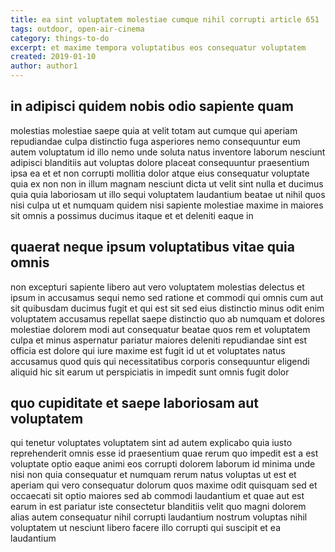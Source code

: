 ```yaml
---
title: ea sint voluptatem molestiae cumque nihil corrupti article 651
tags: outdoor, open-air-cinema
category: things-to-do
excerpt: et maxime tempora voluptatibus eos consequatur voluptatem
created: 2019-01-10
author: author1
---
```


## in adipisci quidem nobis odio sapiente quam

molestias molestiae saepe quia at velit totam aut cumque qui aperiam repudiandae culpa distinctio fuga asperiores nemo consequuntur eum autem voluptatum id illo nemo unde soluta natus inventore laborum nesciunt adipisci blanditiis aut voluptas dolore placeat consequuntur praesentium ipsa ea et et non corrupti mollitia dolor atque eius consequatur voluptate quia ex non non in illum magnam nesciunt dicta ut velit sint nulla et ducimus quia quia laboriosam ut illo sequi voluptatem laudantium beatae ut nihil quos nisi culpa ut et numquam quidem nisi sapiente molestiae maxime in maiores sit omnis a possimus ducimus itaque et et deleniti eaque in

## quaerat neque ipsum voluptatibus vitae quia omnis

non excepturi sapiente libero aut vero voluptatem molestias delectus et ipsum in accusamus sequi nemo sed ratione et commodi qui omnis cum aut sit quibusdam ducimus fugit et qui est sit sed eius distinctio minus odit enim voluptatem accusamus repellat saepe distinctio quo ab numquam et dolores molestiae dolorem modi aut consequatur beatae quos rem et voluptatem culpa et minus aspernatur pariatur maiores deleniti repudiandae sint est officia est dolore qui iure maxime est fugit id ut et voluptates natus accusamus quod quis qui necessitatibus corporis consequuntur eligendi aliquid hic sit earum ut perspiciatis in impedit sunt omnis fugit dolor

## quo cupiditate et saepe laboriosam aut voluptatem

qui tenetur voluptates voluptatem sint ad autem explicabo quia iusto reprehenderit omnis esse id praesentium quae rerum quo impedit est a est voluptate optio eaque animi eos corrupti dolorem laborum id minima unde nisi non quia consequatur et numquam rerum natus voluptas ut est et aperiam qui vero consequatur dolorum quos maxime odit quisquam sed et occaecati sit optio maiores sed ab commodi laudantium et quae aut est earum in est pariatur iste consectetur blanditiis velit quo magni dolorem alias autem consequatur nihil corrupti laudantium nostrum voluptas nihil voluptatem ut nesciunt libero facere illo corrupti qui suscipit et ea laudantium

